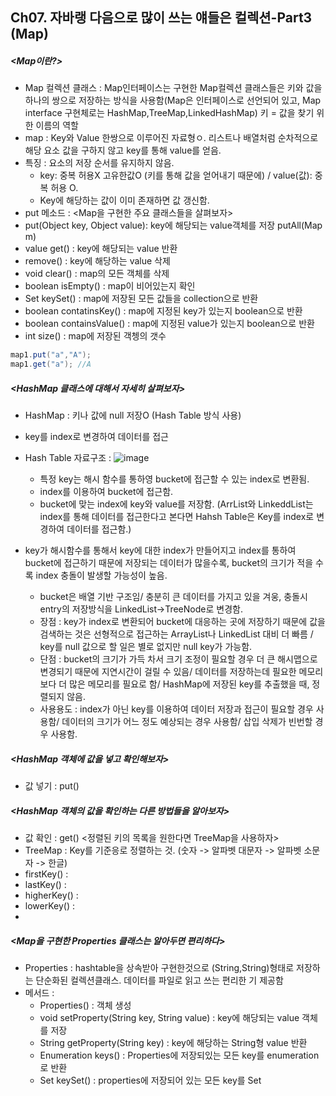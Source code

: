 ## Ch07. 자바랭 다음으로 많이 쓰는 얘들은 컬렉션-Part3 (Map)
##### <Map이란?> <br>
- Map 컬렉션 클래스 : Map인터페이스는 구현한 Map컬렉션 클래스들은 키와 값을 하나의 쌍으로 저장하는 방식을 사용함(Map은 인터페이스로 선언되어 있고, Map interface 구현체로는 HashMap,TreeMap,LinkedHashMap)
  키 = 값을 찾기 위한 이름의 역할
- map : Key와 Value 한쌍으로 이루어진 자료형ㅇ. 리스트나 배열처럼 순차적으로 해당 요소 값을 구하지 않고 key를 통해 value를 얻음.
- 특징 : 요소의 저장 순서를 유지하지 않음.
  + key: 중복 허용X 고유한값O (키를 통해 값을 얻어내기 때문에) / value(값): 중복 허용 O.
  + Key에 해당하는 값이 이미 존재하면 값 갱신함.
- put 메소드 : 
<Map을 구현한 주요 클래스들을 살펴보자> <br>
- put(Object key, Object value): key에 해당되는 value객체를 저장
  putAll(Map m)  <br>
- value get() : key에 해당되는 value 반환 
- remove() : key에 해당하는 value 삭제
- void clear() : map의 모든 객체를 삭제
- boolean isEmpty() : map이 비어있는지 확인
- Set keySet() : map에 저장된 모든 값들을 collection으로 반환
- boolean contatinsKey() : map에 지정된 key가 있는지 boolean으로 반환
- boolean containsValue() : map에 지정된 value가 있는지 boolean으로 반환
- int size() : map에 저장된 객쳉의 갯수
```java
map1.put("a","A");
map1.get("a"); //A
```
##### <HashMap 클래스에 대해서 자세히 살펴보자> <br>
- HashMap :  키나 값에 null 저장O (Hash Table 방식 사용)
- key를 index로 변경하여 데이터를 접근
- Hash Table 자료구조 :
![image](https://github.com/hyezg/java-study/assets/112006114/50480992-cc50-433d-85ac-09d4fb704bac)
  + 특정 key는 해시 함수를 통하영 bucket에 접근할 수 있는 index로 변환됨.
  + index를 이용하여 bucket에 접근함.
  + bucket에 맞는 index에 key와 value를 저장함.
(ArrList와 LinkeddList는 index를 통해 데이터를 접근한다고 본다면 Hahsh Table은 Key를 index로 변경하여 데이터를 접근함.)
- key가 해시함수를 통해서 key에 대한 index가 만들어지고 index를 통하여 bucket에 접근하기 때문에 저장되는 데이터가 많을수록, bucket의 크기가 적을 수록 index 충돌이 발생할 가능성이 높음.

  - bucket은 배열 기반 구조임/ 충분히 큰 데이터를 가지고 있을 겨웅, 충돌시 entry의 저장방식을 LinkedList->TreeNode로 변경함.
  - 장점 : key가 index로 변환되어 bucket에 대응하는 곳에 저장하기 때문에 값을 검색하는 것은 선형적으로 접근하는 ArrayList나 LinkedList 대비 더 빠름 / key를 null 값으로 할 일은 별로 없지만 null key가 가능함.
  - 단점 : bucket의 크기가 가득 차서 크기 조정이 필요할 경우 더 큰 해시맵으로 변경되기 때문에 지연시간이 걸릴 수 있음/ 데이터를 저장하는데 필요한 메모리보다 더 많은 메모리를 필요로 함/ HashMap에 저장된 key를 추출했을 때, 정렬되지 않음.
  - 사용용도 : index가 아닌 key를 이용하여 데이터 저장과 접근이 필요할 경우 사용함/ 데이터의 크기가 어느 정도 예상되는 경우 사용함/ 삽입 삭제가 빈번할 경우 사용함.
##### <HashMap 객체에 값을 넣고 확인해보자> <br>
- 값 넣기 : put()

##### <HashMap 객체의 값을 확인하는 다른 방법들을 알아보자> <br>
- 값 확인 : get()
<정렬된 키의 목록을 원한다면 TreeMap을 사용하자> <br>
- TreeMap : Key를 기준응로 정렬하는 것. (숫자 -> 알파벳 대문자 -> 알파벳 소문자 -> 한글)
- firstKey() :
- lastKey() :
- higherKey() :
- lowerKey() :
- 

##### <Map을 구현한 Properties 클래스는 알아두면 편리하다> <br>
- Properties : hashtable을 상속받아 구현한것으로 (String,String)형태로 저장하는 단순화된 컬렉션클래스. 데이터를 파일로 읽고 쓰는 편리한 기 제공함
- 메서드 :
  + Properties() : 객체 생성
  + void setProperty(String key, String value) : key에 해당되는 value 객체를 저장
  + String getProperty(String key) : key에 해당하는 String형 value 반환
  + Enumeration<Object> keys() : Properties에 저장되있는 모든 key를 enumeration<object>로 반환
  + Set<Object> keySet() : properties에 저장되어 있는 모든 key를 Set<Object>로 반환
  + Collection<Object> values() : properties에 저장되어 있는 모든 value를 Collection<Object>로 반환
 + boolean replace(key, oldValue) : key에 해당하는 value값인 olValue를 newValue로 변환 해당하는 key객체가 있으면 true, 없으면 false
<자바의 자료구조를 정리해보자>


## Ch08. 그 다음으로 많이 쓰는 얘들은 자바 유틸
##### <java.lang 다음으로 많이 사ㅛ되는 java.util 패키지> <br>
- List,Map,Set,Collection 등 클래스들 있음
- Collection framework : 자료구조 클래스들
- interface collection interface 중복O,순서 기억 못함
- add() : 자료 추가해줌
- iterator(): 자료 하나씩 꺼내기위한 메소드
- size() : 저장된 자료의 수 반환하는 메소드
  
- Set : collection interface를 상속받는 클래스. 중복X,순서X
- list : 중복O,순서O 저장공간이 필요에 따라 자유롭게 변경
- Map : key value가지는 자료구조, key는 중복X,순서X

  
##### <날짜를 처리하기 위한 Date와 Calender> <br>
- Calndar : 기존 date클래스는 지역화를 지원안함. (지역화 : 국가별로 현재 날짜와 시간을 다를 수 있고 부분 지원하는 것)

##### <컬렉션 객체들의 도우미 Collections> <br>
- Collection list,set,collection,map 자료구조 포함함
- collection 인터페이스 : collection 프레임워크에서 가장 기존이 되는 인터페이스
  - 중복O,자료 저장 순서 기억X,
  - iterator를 활용해 찾아냄 
  - iterator interface :
    + hashNext() : boolean 반
    + next() : Object
  + - 대표메서드 : add(),size(),iterator()
- 
##### <배열을 쉽게 처리해주는 Arrays> <br>

##### <임의의 값을 생성하기 위한 Random> <br>
- Random 클래스 사용
```java
import java.util.Random;
Ranodm r = new Random();
// Random random1 = new Random(4) //seed 지정해서 생성
int value = r.nextInt(10);
//int randomValueWithRange = random.nextInt(max - min) + min; // 난수 범위 지정하는 법
```
- nextInt(int i) : 0부터 i까지 랜덤한 숫자 리턴함
- nextInt() : int 타입의 최소~최대범위 안에서 랜덤한 숫자 리턴함
- nextBoolean() : boolean타입의 true,false 랜덤한 값 리턴함
- 특징 : 유사 난수가 생서될 수 있
##### <문자열을 자르기 위한 String Tokenzior> <br>

##### <java.math 패키지의 BigDecimal 클래스를 활용하자> <br>
